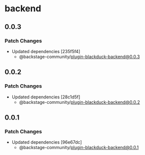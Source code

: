 # backend

## 0.0.3

### Patch Changes

- Updated dependencies [235f5f4]
  - @backstage-community/plugin-blackduck-backend@0.0.3

## 0.0.2

### Patch Changes

- Updated dependencies [28c1d5f]
  - @backstage-community/plugin-blackduck-backend@0.0.2

## 0.0.1

### Patch Changes

- Updated dependencies [96e67dc]
  - @backstage-community/plugin-blackduck-backend@0.0.1
